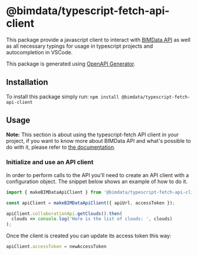 # @bimdata/typescript-fetch-api-client

This package provide a javascript client to interact with [BIMData API](https://api.bimdata.io/doc#/) as well as
all necessary typings for usage in typescript projects and autocompletion in VSCode.

This package is generated using [OpenAPI Generator](https://openapi-generator.tech/).

## Installation

To install this package simply run: ```npm install @bimdata/typescript-fetch-api-client```

## Usage

**Note:** This section is about using the typescript-fetch API client in your project, if you want to know more about
BIMData API and what's possible to do with it, please refer to [the documentation](https://developers.bimdata.io/).

### Initialize and use an API client

In order to perform calls to the API you'll need to create an API client with a configuration object.
The snippet below shows an example of how to do it.

```javascript
import { makeBIMDataApiClient } from '@bimdata/typescript-fetch-api-client';

const apiClient = makeBIMDataApiClient({ apiUrl, accessToken });

apiClient.collaborationApi.getClouds().then(
  clouds => console.log('Here is the list of clouds: ', clouds)
);
```

Once the client is created you can update its access token this way:

```javascript
apiClient.accessToken = newAccessToken
```
